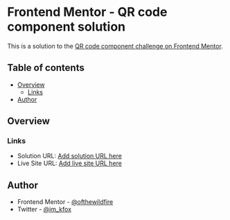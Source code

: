 # Frontend Mentor - QR code component solution

This is a solution to the
[QR code component challenge on Frontend Mentor](https://www.frontendmentor.io/challenges/qr-code-component-iux_sIO_H).

## Table of contents

- [Overview](#overview)
  - [Links](#links)
- [Author](#author)

## Overview

### Links

- Solution URL: [Add solution URL here](https://your-solution-url.com)
- Live Site URL: [Add live site URL here](https://your-live-site-url.com)

## Author

- Frontend Mentor -
  [@ofthewildfire](https://www.frontendmentor.io/profile/ofthewildfire)
- Twitter - [@im_kfox](https://www.twitter.com/im_kfox)
